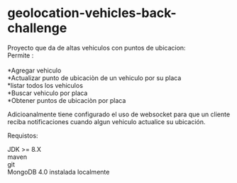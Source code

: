 # geolocation-vehicles-back-challenge
Proyecto que da de altas vehiculos con puntos de ubicacion: <br>
Permite : <br><br>
*Agregar vehiculo <br> 
*Actualizar punto de ubicaciòn de un vehiculo por su placa <br>
*listar todos los vehiculos <br>
*Buscar vehiculo  por placa <br> 
*Obtener puntos de ubicaciòn por placa <br>

Adicioanalmente tiene configurado el uso de websocket para que un cliente reciba notificaciones cuando algun vehiculo actualice su ubicación.

Requistos:<br>

JDK >= 8.X <br>
maven <br>
git <br>
MongoDB  4.0 instalada localmente
